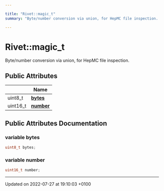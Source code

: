 ```yaml
---

title: "Rivet::magic_t"
summary: "Byte/number conversion via union, for HepMC file inspection. "

---
```


# Rivet::magic_t



Byte/number conversion via union, for HepMC file inspection. 

## Public Attributes

|                | Name           |
| -------------- | -------------- |
| uint8_t | **[bytes](http://example.org/classes/unionrivet_1_1magic__t/#variable-bytes)**  |
| uint16_t | **[number](http://example.org/classes/unionrivet_1_1magic__t/#variable-number)**  |

## Public Attributes Documentation

### variable bytes

```cpp
uint8_t bytes;
```


### variable number

```cpp
uint16_t number;
```


-------------------------------

Updated on 2022-07-27 at 19:10:03 +0100